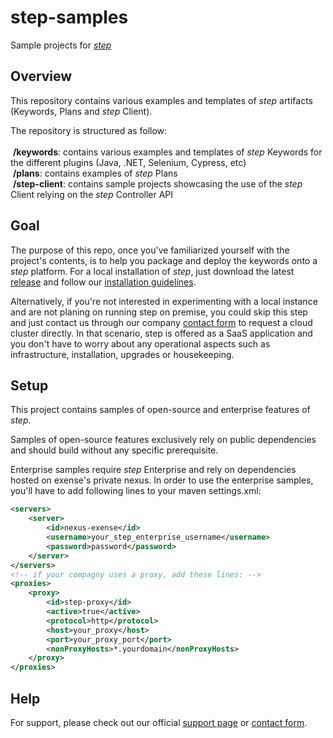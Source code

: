# step-samples
Sample projects for *[step](https://step.exense.ch)*

## Overview

This repository contains various examples and templates of *step* artifacts (Keywords, Plans and *step* Client).

The repository is structured as follow:<br><br>
&nbsp;**/keywords**: contains various examples and templates of *step* Keywords for the different plugins (Java, .NET, Selenium, Cypress, etc)<br>
&nbsp;**/plans**: contains examples of *step* Plans<br>
&nbsp;**/step-client**: contains sample projects showcasing the use of the *step* Client relying on the *step* Controller API<br>

## Goal

The purpose of this repo, once you've familiarized yourself with the project's contents, is to help you package and deploy the keywords onto a *step* platform. For a local installation of *step*, just download the latest [release](https://github.com/exense/step/releases) and follow our [installation guidelines](https://step.exense.ch/knowledgebase/3.17/getting-started/quick-setup/).

Alternatively, if you're not interested in experimenting with a local instance and are not planing on running step on premise, you could skip this step and just contact us through our company [contact form](https://step.exense.ch/contact/) to request a cloud cluster directly. In that scenario, step is offered as a SaaS application and you don't have to worry about any operational aspects such as infrastructure, installation, upgrades or housekeeping.

## Setup

This project contains samples of open-source and enterprise features of *step*.

Samples of open-source features exclusively rely on public dependencies and should build without any specific prerequisite.

Enterprise samples require *step* Enterprise and rely on dependencies hosted on exense's private nexus. In order to use the enterprise samples, you'll have to add following lines to your maven settings.xml:

```xml
<servers>
	<server>
		<id>nexus-exense</id>
		<username>your_step_enterprise_username</username>
		<password>password</password>
	</server>
</servers>
<!-- if your compagny uses a proxy, add these lines: -->
<proxies>
	<proxy>
		<id>step-proxy</id>
		<active>true</active>
		<protocol>http</protocol>
		<host>your_proxy</host>
		<port>your_proxy_port</port>
		<nonProxyHosts>*.yourdomain</nonProxyHosts>
	</proxy>
</proxies>
```

## Help

For support, please check out our official [support page](https://step.exense.ch/support/) or [contact form](https://step.exense.ch/contact/).
